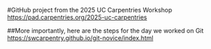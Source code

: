 #GitHub project from the 2025 UC Carpentries Workshop
https://pad.carpentries.org/2025-uc-carpentries

##More importantly, here are the steps for the day we worked on Git
https://swcarpentry.github.io/git-novice/index.html
